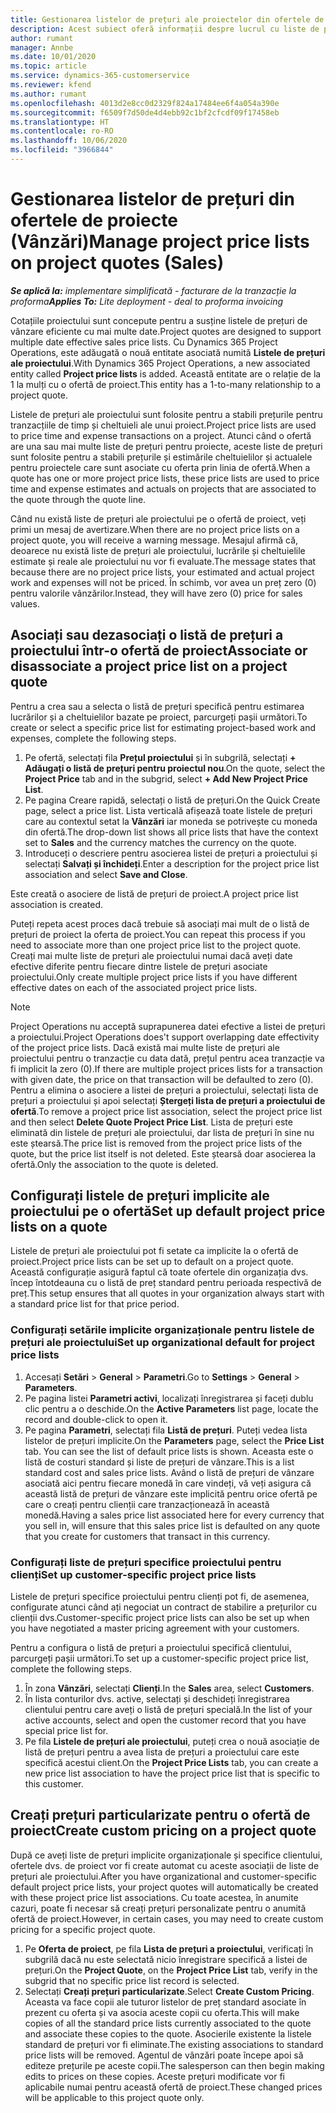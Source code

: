 ```yaml
---
title: Gestionarea listelor de prețuri ale proiectelor din ofertele de proiecte
description: Acest subiect oferă informații despre lucrul cu liste de prețuri de proiect pe oferte. (Sales)
author: rumant
manager: Annbe
ms.date: 10/01/2020
ms.topic: article
ms.service: dynamics-365-customerservice
ms.reviewer: kfend
ms.author: rumant
ms.openlocfilehash: 4013d2e8cc0d2329f824a17484ee6f4a054a390e
ms.sourcegitcommit: f6509f7d50de4d4ebb92c1bf2cfcdf09f17458eb
ms.translationtype: HT
ms.contentlocale: ro-RO
ms.lasthandoff: 10/06/2020
ms.locfileid: "3966844"
---
```

# <a name="manage-project-price-lists-on-project-quotes-sales"></a><span data-ttu-id="92115-104">Gestionarea listelor de prețuri din ofertele de proiecte (Vânzări)</span><span class="sxs-lookup"><span data-stu-id="92115-104">Manage project price lists on project quotes (Sales)</span></span>

<span data-ttu-id="92115-105">_**Se aplică la:** implementare simplificată - facturare de la tranzacție la proforma_</span><span class="sxs-lookup"><span data-stu-id="92115-105">_**Applies To:** Lite deployment - deal to proforma invoicing_</span></span>

<span data-ttu-id="92115-106">Cotațiile proiectului sunt concepute pentru a susține listele de prețuri de vânzare eficiente cu mai multe date.</span><span class="sxs-lookup"><span data-stu-id="92115-106">Project quotes are designed to support multiple date effective sales price lists.</span></span> <span data-ttu-id="92115-107">Cu Dynamics 365 Project Operations, este adăugată o nouă entitate asociată numită **Listele de prețuri ale proiectului**.</span><span class="sxs-lookup"><span data-stu-id="92115-107">With Dynamics 365 Project Operations, a new associated entity called **Project price lists** is added.</span></span> <span data-ttu-id="92115-108">Această entitate are o relație de la 1 la mulți cu o ofertă de proiect.</span><span class="sxs-lookup"><span data-stu-id="92115-108">This entity has a 1-to-many relationship to a project quote.</span></span>

<span data-ttu-id="92115-109">Listele de prețuri ale proiectului sunt folosite pentru a stabili prețurile pentru tranzacțiile de timp și cheltuieli ale unui proiect.</span><span class="sxs-lookup"><span data-stu-id="92115-109">Project price lists are used to price time and expense transactions on a project.</span></span> <span data-ttu-id="92115-110">Atunci când o ofertă are una sau mai multe liste de prețuri pentru proiecte, aceste liste de prețuri sunt folosite pentru a stabili prețurile și estimările cheltuielilor și actualele pentru proiectele care sunt asociate cu oferta prin linia de ofertă.</span><span class="sxs-lookup"><span data-stu-id="92115-110">When a quote has one or more project price lists, these price lists are used to price time and expense estimates and actuals on projects that are associated to the quote through the quote line.</span></span>

<span data-ttu-id="92115-111">Când nu există liste de prețuri ale proiectului pe o ofertă de proiect, veți primi un mesaj de avertizare.</span><span class="sxs-lookup"><span data-stu-id="92115-111">When there are no project price lists on a project quote, you will receive a warning message.</span></span> <span data-ttu-id="92115-112">Mesajul afirmă că, deoarece nu există liste de prețuri ale proiectului, lucrările și cheltuielile estimate și reale ale proiectului nu vor fi evaluate.</span><span class="sxs-lookup"><span data-stu-id="92115-112">The message states that because there are no project price lists, your estimated and actual project work and expenses will not be priced.</span></span> <span data-ttu-id="92115-113">În schimb, vor avea un preț zero (0) pentru valorile vânzărilor.</span><span class="sxs-lookup"><span data-stu-id="92115-113">Instead, they will have zero (0) price for sales values.</span></span>

## <a name="associate-or-disassociate-a-project-price-list-on-a-project-quote"></a><span data-ttu-id="92115-114">Asociați sau dezasociați o listă de prețuri a proiectului într-o ofertă de proiect</span><span class="sxs-lookup"><span data-stu-id="92115-114">Associate or disassociate a project price list on a project quote</span></span>

<span data-ttu-id="92115-115">Pentru a crea sau a selecta o listă de prețuri specifică pentru estimarea lucrărilor și a cheltuielilor bazate pe proiect, parcurgeți pașii următori.</span><span class="sxs-lookup"><span data-stu-id="92115-115">To create or select a specific price list for estimating project-based work and expenses, complete the following steps.</span></span>

1. <span data-ttu-id="92115-116">Pe ofertă, selectați fila **Prețul proiectului** și în subgrilă, selectați **+ Adăugați o listă de prețuri pentru proiectul nou**.</span><span class="sxs-lookup"><span data-stu-id="92115-116">On the quote, select the **Project Price** tab and in the subgrid, select **+ Add New Project Price List**.</span></span>
2. <span data-ttu-id="92115-117">Pe pagina Creare rapidă, selectați o listă de prețuri.</span><span class="sxs-lookup"><span data-stu-id="92115-117">On the Quick Create page, select a price list.</span></span> <span data-ttu-id="92115-118">Lista verticală afișează toate listele de prețuri care au contextul setat la **Vânzări** iar moneda se potrivește cu moneda din ofertă.</span><span class="sxs-lookup"><span data-stu-id="92115-118">The drop-down list shows all price lists that have the context set to **Sales** and the currency matches the currency on the quote.</span></span>
4. <span data-ttu-id="92115-119">Introduceți o descriere pentru asocierea listei de prețuri a proiectului și selectați **Salvați și închideți**.</span><span class="sxs-lookup"><span data-stu-id="92115-119">Enter a description for the project price list association and select **Save and Close**.</span></span>

<span data-ttu-id="92115-120">Este creată o asociere de listă de prețuri de proiect.</span><span class="sxs-lookup"><span data-stu-id="92115-120">A project price list association is created.</span></span>

<span data-ttu-id="92115-121">Puteți repeta acest proces dacă trebuie să asociați mai mult de o listă de prețuri de proiect la oferta de proiect.</span><span class="sxs-lookup"><span data-stu-id="92115-121">You can repeat this process if you need to associate more than one project price list to the project quote.</span></span> <span data-ttu-id="92115-122">Creați mai multe liste de prețuri ale proiectului numai dacă aveți date efective diferite pentru fiecare dintre listele de prețuri asociate proiectului.</span><span class="sxs-lookup"><span data-stu-id="92115-122">Only create multiple project price lists if you have different effective dates on each of the associated project price lists.</span></span>

> [!NOTE]
> <span data-ttu-id="92115-123">Project Operations nu acceptă suprapunerea datei efective a listei de prețuri a proiectului.</span><span class="sxs-lookup"><span data-stu-id="92115-123">Project Operations does't support overlapping date effectivity of the project price lists.</span></span> <span data-ttu-id="92115-124">Dacă există mai multe liste de prețuri ale proiectului pentru o tranzacție cu data dată, prețul pentru acea tranzacție va fi implicit la zero (0).</span><span class="sxs-lookup"><span data-stu-id="92115-124">If there are multiple project prices lists for a transaction with given date, the price on that transaction will be defaulted to zero (0).</span></span>
<span data-ttu-id="92115-125">Pentru a elimina o asociere a listei de prețuri a proiectului, selectați lista de prețuri a proiectului și apoi selectați **Ștergeți lista de prețuri a proiectului de ofertă**.</span><span class="sxs-lookup"><span data-stu-id="92115-125">To remove a project price list association, select the project price list and then select **Delete Quote Project Price List**.</span></span> <span data-ttu-id="92115-126">Lista de prețuri este eliminată din listele de prețuri ale proiectului, dar lista de prețuri în sine nu este ștearsă.</span><span class="sxs-lookup"><span data-stu-id="92115-126">The price list is removed from the project price lists of the quote, but the price list itself is not deleted.</span></span> <span data-ttu-id="92115-127">Este ștearsă doar asocierea la ofertă.</span><span class="sxs-lookup"><span data-stu-id="92115-127">Only the association to the quote is deleted.</span></span>

## <a name="set-up-default-project-price-lists-on-a-quote"></a><span data-ttu-id="92115-128">Configurați listele de prețuri implicite ale proiectului pe o ofertă</span><span class="sxs-lookup"><span data-stu-id="92115-128">Set up default project price lists on a quote</span></span>

<span data-ttu-id="92115-129">Listele de prețuri ale proiectului pot fi setate ca implicite la o ofertă de proiect.</span><span class="sxs-lookup"><span data-stu-id="92115-129">Project price lists can be set up to default on a project quote.</span></span> <span data-ttu-id="92115-130">Această configurație asigură faptul că toate ofertele din organizația dvs. încep întotdeauna cu o listă de preț standard pentru perioada respectivă de preț.</span><span class="sxs-lookup"><span data-stu-id="92115-130">This setup ensures that all quotes in your organization always start with a standard price list for that price period.</span></span>

### <a name="set-up-organizational-default-for-project-price-lists"></a><span data-ttu-id="92115-131">Configurați setările implicite organizaționale pentru listele de prețuri ale proiectului</span><span class="sxs-lookup"><span data-stu-id="92115-131">Set up organizational default for project price lists</span></span>

1. <span data-ttu-id="92115-132">Accesați **Setări** > **General** > **Parametri**.</span><span class="sxs-lookup"><span data-stu-id="92115-132">Go to **Settings** > **General** > **Parameters**.</span></span>
2. <span data-ttu-id="92115-133">Pe pagina listei **Parametri activi**, localizați înregistrarea și faceți dublu clic pentru a o deschide.</span><span class="sxs-lookup"><span data-stu-id="92115-133">On the **Active Parameters** list page, locate the record and double-click to open it.</span></span> 
3. <span data-ttu-id="92115-134">Pe pagina **Parametri**, selectați fila **Listă de prețuri**. Puteți vedea lista listelor de prețuri implicite.</span><span class="sxs-lookup"><span data-stu-id="92115-134">On the **Parameters** page, select the **Price List** tab. You can see the list of default price lists is shown.</span></span> <span data-ttu-id="92115-135">Aceasta este o listă de costuri standard și liste de prețuri de vânzare.</span><span class="sxs-lookup"><span data-stu-id="92115-135">This is a list standard cost and sales price lists.</span></span> <span data-ttu-id="92115-136">Având o listă de prețuri de vânzare asociată aici pentru fiecare monedă în care vindeți, vă veți asigura că această listă de prețuri de vânzare este implicită pentru orice ofertă pe care o creați pentru clienții care tranzacționează în această monedă.</span><span class="sxs-lookup"><span data-stu-id="92115-136">Having a sales price list associated here for every currency that you sell in, will ensure that this sales price list is defaulted on any quote that you create for customers that transact in this currency.</span></span>

### <a name="set-up-customer-specific-project-price-lists"></a><span data-ttu-id="92115-137">Configurați liste de prețuri specifice proiectului pentru clienți</span><span class="sxs-lookup"><span data-stu-id="92115-137">Set up customer-specific project price lists</span></span>

<span data-ttu-id="92115-138">Listele de prețuri specifice proiectului pentru clienți pot fi, de asemenea, configurate atunci când ați negociat un contract de stabilire a prețurilor cu clienții dvs.</span><span class="sxs-lookup"><span data-stu-id="92115-138">Customer-specific project price lists can also be set up when you have negotiated a master pricing agreement with your customers.</span></span>

<span data-ttu-id="92115-139">Pentru a configura o listă de prețuri a proiectului specifică clientului, parcurgeți pașii următori.</span><span class="sxs-lookup"><span data-stu-id="92115-139">To set up a customer-specific project price list, complete the following steps.</span></span>

1. <span data-ttu-id="92115-140">În zona **Vânzări**, selectați **Clienți**.</span><span class="sxs-lookup"><span data-stu-id="92115-140">In the **Sales** area, select **Customers**.</span></span>
2. <span data-ttu-id="92115-141">În lista conturilor dvs. active, selectați și deschideți înregistrarea clientului pentru care aveți o listă de prețuri specială.</span><span class="sxs-lookup"><span data-stu-id="92115-141">In the list of your active accounts, select and open the customer record that you have special price list for.</span></span>
3. <span data-ttu-id="92115-142">Pe fila **Listele de prețuri ale proiectului**, puteți crea o nouă asociație de listă de prețuri pentru a avea lista de prețuri a proiectului care este specifică acestui client.</span><span class="sxs-lookup"><span data-stu-id="92115-142">On the **Project Price Lists** tab, you can create a new price list association to have the project price list that is specific to this customer.</span></span>

## <a name="create-custom-pricing-on-a-project-quote"></a><span data-ttu-id="92115-143">Creați prețuri particularizate pentru o ofertă de proiect</span><span class="sxs-lookup"><span data-stu-id="92115-143">Create custom pricing on a project quote</span></span>

<span data-ttu-id="92115-144">După ce aveți liste de prețuri implicite organizaționale și specifice clientului, ofertele dvs. de proiect vor fi create automat cu aceste asociații de liste de prețuri ale proiectului.</span><span class="sxs-lookup"><span data-stu-id="92115-144">After you have organizational and customer-specific default project price lists, your project quotes will automatically be created with these project price list associations.</span></span> <span data-ttu-id="92115-145">Cu toate acestea, în anumite cazuri, poate fi necesar să creați prețuri personalizate pentru o anumită ofertă de proiect.</span><span class="sxs-lookup"><span data-stu-id="92115-145">However, in certain cases, you may need to create custom pricing for a specific project quote.</span></span> 

1. <span data-ttu-id="92115-146">Pe **Oferta de proiect**, pe fila **Lista de prețuri a proiectului**, verificați în subgrilă dacă nu este selectată nicio înregistrare specifică a listei de prețuri.</span><span class="sxs-lookup"><span data-stu-id="92115-146">On the **Project Quote**, on the **Project Price List** tab, verify in the subgrid that no specific price list record is selected.</span></span>
2. <span data-ttu-id="92115-147">Selectați **Creați prețuri particularizate**.</span><span class="sxs-lookup"><span data-stu-id="92115-147">Select **Create Custom Pricing**.</span></span> <span data-ttu-id="92115-148">Aceasta va face copii ale tuturor listelor de preț standard asociate în prezent cu oferta și va asocia aceste copii cu oferta.</span><span class="sxs-lookup"><span data-stu-id="92115-148">This will make copies of all the standard price lists currently associated to the quote and associate these copies to the quote.</span></span> <span data-ttu-id="92115-149">Asocierile existente la listele standard de prețuri vor fi eliminate.</span><span class="sxs-lookup"><span data-stu-id="92115-149">The existing associations to standard price lists will be removed.</span></span> <span data-ttu-id="92115-150">Agentul de vânzări poate începe apoi să editeze prețurile pe aceste copii.</span><span class="sxs-lookup"><span data-stu-id="92115-150">The salesperson can then begin making edits to prices on these copies.</span></span> <span data-ttu-id="92115-151">Aceste prețuri modificate vor fi aplicabile numai pentru această ofertă de proiect.</span><span class="sxs-lookup"><span data-stu-id="92115-151">These changed prices will be applicable to this project quote only.</span></span>
